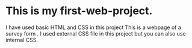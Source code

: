 #  This is my first-web-project.
I have used basic HTML and CSS in this project 
This is a webpage of a survey form .
I used external CSS file in this project but you can also use internal CSS.
